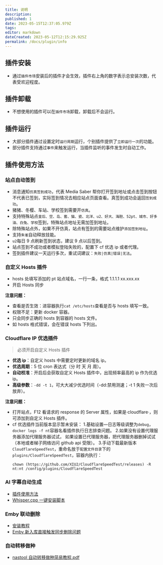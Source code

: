 ```yaml
---
title: 说明
description:
published: 1
date: 2023-05-15T12:37:05.979Z
tags:
editor: markdown
dateCreated: 2023-05-12T12:15:29.925Z
permalink: /docs/plugin/info
---
```


## 插件安装

- 通过`插件市场`安装后的插件才会生效，插件右上角的数字表示总安装次数，代表受欢迎程度。

## 插件卸载

- 不想使用的插件可以在`插件市场`卸载，卸载后不会运行。

## 插件运行

- 大部分插件通过设置定时`运行周期`运行，个别插件提供了`立即运行一次`的功能。
- 部分插件支持通过`事件`来触发运行，当插件监听的事件发生时自动工作。

## 插件使用方法

### 站点自动签到

- 消息通知`仿真签到成功`，代表 Media Saber 帮你打开签到地址或点击签到按钮不代表已签到，实际签到情况去相应站点页面查看。真签到成功会返回`签到成功`。
- 猪猪、冬樱、车站、学校签到需要开`仿真`。
- 支持特殊站点`皇后、空、岛、套、猫、瓷、北洋、u2、好大、海胆、52pt、城市、好多油、白兔、学校`签到，特殊站点地址无需加签到地址。
- 除特殊站点外，如果不开仿真，站点有签到的需要站点维护`添加签到地址`。
- 支持`朱雀`自动释放技能。
- `u2`每日 9 点刷新签到状态，建议 9 点以后签到。
- 站点签到不成功或者模拟登陆失败的，配置下 cf 优选 ip 或者代理。
- 签到插件建议一天运行多次，重试词建议：`失败|仿真|错误|无法`。

### 自定义 Hosts 插件

- hosts 处填写添加的 pt 站点域名，一行一条，格式 1.1.1.1 xx.xxx.xx
- 开启 Hosts 同步

**注意问题：**

- 查看是否生效：进容器执行`cat /etc/hosts`查看是否与 hosts 填写一致。
- 权限不足：更新 docker 容器。
- 只会同步正确的 hosts 到容器的 hosts 文件。
- 如 hosts 格式错误，会在错误 hosts 下列出。

### Cloudflare IP 优选插件

> 必须开启自定义 Hosts 插件

- **优选 ip**：自定义 hosts 中需要定时更新的域名 ip。
- **优选周期**：5 位 cron 表达式（分 时 天 月 周）。
- **自动校准**：开启后会获取自定义 Hosts 插件中，出现频率最高的 ip 作为优选 ip。
- **高级参数**：`-dd -t 1`，可大大减少优选时间（-dd:禁用测速；-t 1 失败一次后放弃）。

**注意问题：**

- 打开站点，F12 看请求的 response 的 Server 属性，如果是·cloudflare·，则可添加到自定义 Hosts 插件。
- cf 优选插件当前版本显示暂未安装： 1.基础设置—日志等级调整为`debug`，`docker logs -f nt`容器名看插件执行日志排查问题。 2.如果没有设置代理服务器添加代理服务器试试， 如果设置已代理服务器，把代理服务器删掉试试（本地或者梯子网络访问 github api 受限）。 3.手动下载最新版本`CloudflareSpeedTest`，重命名放于`配置文件目录`下的`plugins/CloudflareSpeedTest`，容器内执行：
  ```shell
  chown (https://github.com/XIU2/CloudflareSpeedTest/releases) -R nt:nt /config/plugins/CloudflareSpeedTest
  ```

### AI 字幕自动生成

- [插件使用方法](https://blog.ddsrem.com/archives/nastool-autosub-use-way)
- [Whisper.cpp 一键安装脚本](https://github.com/xylplm/media-saber-builder/tree/main/script/AutoSub/whisper.cpp)

### Emby 联动删除

- [安装教程](https://github.com/thsrite/emby_sync_del_nt/blob/main/README.md)
- [Emby 新入库直接触发同步删除问题](https://github.com/thsrite/emby_sync_del_nt/blob/main/issues.md)

### 自动转移做种

- [nastool 自动转移做种简易教程.pdf](/files/nastool自动转移做种简易教程.pdf)
